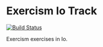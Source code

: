 # Exercism Io Track

[![Build Status](https://travis-ci.org/exercism/io.svg?branch=master)](https://travis-ci.org/exercism/io)

Exercism exercises in Io.

